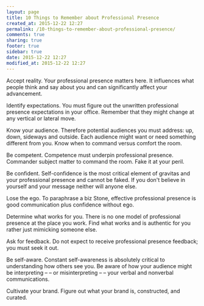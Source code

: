 ```yaml
---
layout: page
title: 10 Things to Remember about Professional Presence
created_at: 2015-12-22 12:27
permalink: /10-things-to-remember-about-professional-presence/
comments: true
sharing: true
footer: true
sidebar: true
date: 2015-12-22 12:27
modified_at: 2015-12-22 12:27
---
```


Accept reality. Your professional presence matters here. It influences what people think and say about you and can significantly affect your advancement.

Identify expectations. You must figure out the unwritten professional presence expectations in your office. Remember that they might change at any vertical or lateral move.

Know your audience. Therefore potential audiences you must address: up, down, sideways and outside. Each audience might want or need something different from you. Know when to command versus comfort the room.

Be competent. Competence must underpin professional presence. Commander subject matter to command the room. Fake it at your peril.

Be confident. Self-confidence is the most critical element of gravitas and your professional presence and cannot be faked. If you don't believe in yourself and your message neither will anyone else.

Lose the ego. To paraphrase a biz Stone, effective professional presence is good communication plus confidence without ego.

Determine what works for you. There is no one model of professional presence at the place you work. Find what works and is authentic for you rather just mimicking someone else.

Ask for feedback. Do not expect to receive professional presence feedback; you must seek it out.

Be self-aware. Constant self-awareness is absolutely critical to understanding how others see you. Be aware of how your audience might be interpreting – – or misinterpreting – – your verbal and nonverbal communications.

Cultivate your brand. Figure out what your brand is, constructed, and curated.